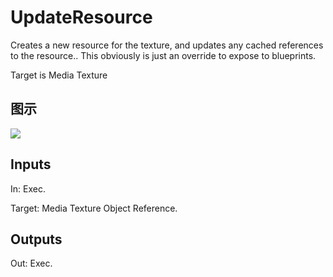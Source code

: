 # UpdateResource

Creates a new resource for the texture, and updates any cached references to the resource.. This obviously is just an override to expose to blueprints.

Target is Media Texture

## 图示

![]($-20221218-20023486.png)

## Inputs

In: Exec.

Target: Media Texture Object Reference.  

## Outputs

Out: Exec.

